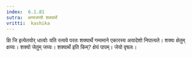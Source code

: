 ```yaml
---
index:  6.1.81
sutra:  क्षय्यजय्यौ शक्यार्थे
vritti:  kashika 
---
```


क्षि जि इत्येतयोर् धात्वोः यति रत्यये परतः शक्यार्थे गम्यमाने एकारस्य अयादेशो निपात्यते। शक्यः क्षेतुम् क्षय्यः। शक्यो जेतुम् जय्यः। शक्यार्थे इति किम्? क्षेयं पापम्। जेयो वृषलः।

